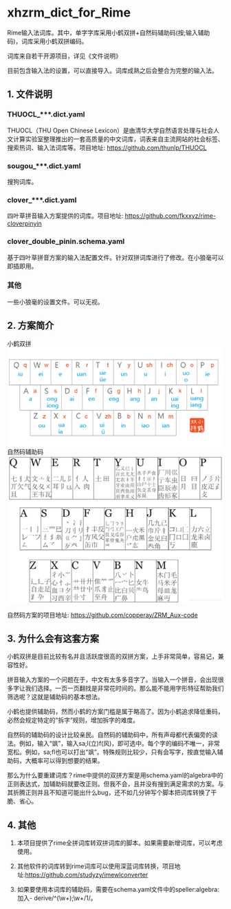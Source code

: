 # xhzrm_dict_for_Rime

Rime输入法词库。其中，单字字库采用小鹤双拼+自然码辅助码(按;输入辅助码)，词库采用小鹤双拼编码。

词库来自若干开源项目，详见《文件说明》

目前包含输入法的设置，可以直接导入。词库成熟之后会整合为完整的输入法。

## 1. 文件说明

### THUOCL_***.dict.yaml

THUOCL（THU Open Chinese Lexicon）是由清华大学自然语言处理与社会人文计算实验室整理推出的一套高质量的中文词库，词表来自主流网站的社会标签、搜索热词、输入法词库等。项目地址: https://github.com/thunlp/THUOCL

### sougou_***.dict.yaml

搜狗词库。

### clover_***.dict.yaml

四叶草拼音输入方案提供的词库。项目地址: https://github.com/fkxxyz/rime-cloverpinyin

### clover_double_pinin.schema.yaml

基于四叶草拼音方案的输入法配置文件。针对双拼词库进行了修改。在小狼毫可以即插即用。

### 其他

一些小狼毫的设置文件。可以无视。

## 2. 方案简介

小鹤双拼
![小鹤双拼方案](/xiaohe.png)
自然码辅助码
![自然码辅助码](/fzm.png)

自然码方案的项目地址: https://github.com/copperay/ZRM_Aux-code

## 3. 为什么会有这套方案

小鹤双拼是目前比较有名并且活跃度很高的双拼方案，上手非常简单，容易记，兼容性好。

拼音输入方案的一个问题在于，中文有太多多音字了。当输入一个拼音，会出现很多字让我们选择。一页一页翻找是非常花时间的。那么能不能用字形特征帮助我们筛选呢？这就是辅助码的基本想法。

小鹤也提供辅助码，然而小鹤的方案门槛是属于略高了。因为小鹤追求降低重码，必然会规定特定的“拆字”规则，增加拆字的难度。

自然码的辅助码的设计比较亲民。自然码的辅助码中，所有声母都代表偏旁的读法。例如，输入“飒”，输入sa;l(立)f(风)，即可选中。每个字的编码不唯一，非常宽松。例如，sa;fl也可以打出“飒”。特殊规则比较少，只有会写字，按直觉输入辅助码，大概率可以得到想要的结果。

那么为什么要重建词库？rime中提供的双拼方案是用schema.yaml的algebra中的正则表达式，加辅助码就要改正则。但我不会，且并没有搜到满足需求的方案。与其折腾正则并且不知道可能出什么bug，还不如几分钟写个脚本把词库转换了干脆、省心。

## 4. 其他

1. 本项目提供了rime全拼词库转双拼词库的脚本。如果需要新增词库，可以考虑使用。

2. 其他软件的词库转到rime词库可以使用深蓝词库转换，项目地址:https://github.com/studyzy/imewlconverter

3. 如果要使用本词库的辅助码，需要在schema.yaml文件中的speller:algebra:加入- derive/^(\w+);\w+$/$1/。